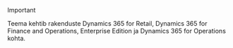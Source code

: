> [!IMPORTANT]
> Teema kehtib rakenduste Dynamics 365 for Retail, Dynamics 365 for Finance and Operations, Enterprise Edition ja Dynamics 365 for Operations kohta.
